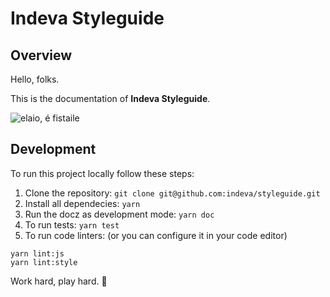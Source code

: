 # Indeva Styleguide

## Overview

Hello, folks.

This is the documentation of **Indeva Styleguide**.

![elaio, é fistaile](https://thumbs.gfycat.com/SpicyNastyHackee-size_restricted.gif)

## Development

To run this project locally follow these steps:

1. Clone the repository: `git clone git@github.com:indeva/styleguide.git`
2. Install all dependecies: `yarn`
3. Run the docz as development mode: `yarn doc`
4. To run tests: `yarn test`
5. To run code linters: (or you can configure it in your code editor)
```
yarn lint:js
yarn lint:style
```


Work hard, play hard. 🚀
